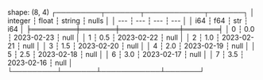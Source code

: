 shape: (8, 4)
┌─────────┬───────┬────────────┬───────┐
│ integer ┆ float ┆ string     ┆ nulls │
│ ---     ┆ ---   ┆ ---        ┆ ---   │
│ i64     ┆ f64   ┆ str        ┆ i64   │
╞═════════╪═══════╪════════════╪═══════╡
│ 0       ┆ 0.0   ┆ 2023-02-23 ┆ null  │
│ 1       ┆ 0.5   ┆ 2023-02-22 ┆ null  │
│ 2       ┆ 1.0   ┆ 2023-02-21 ┆ null  │
│ 3       ┆ 1.5   ┆ 2023-02-20 ┆ null  │
│ 4       ┆ 2.0   ┆ 2023-02-19 ┆ null  │
│ 5       ┆ 2.5   ┆ 2023-02-18 ┆ null  │
│ 6       ┆ 3.0   ┆ 2023-02-17 ┆ null  │
│ 7       ┆ 3.5   ┆ 2023-02-16 ┆ null  │
└─────────┴───────┴────────────┴───────┘